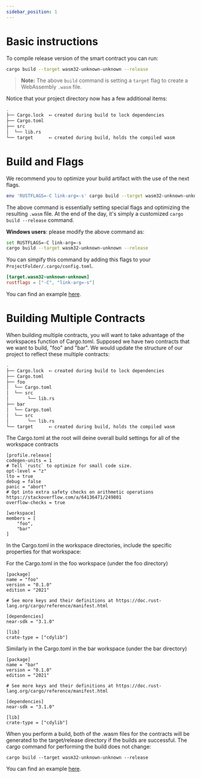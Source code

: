 ```yaml
---
sidebar_position: 1
---
```


# Basic instructions
To compile release version of the smart contract you can run:

```bash
cargo build --target wasm32-unknown-unknown --release
```

> **Note:** The above `build` command is setting a `target` flag to create a WebAssembly `.wasm` file.

Notice that your project directory now has a few additional items:

```bash
.
├── Cargo.lock  ⟵ created during build to lock dependencies
├── Cargo.toml
├── src
│  └── lib.rs
└── target      ⟵ created during build, holds the compiled wasm
```
# Build and Flags
We recommend you to optimize your build artifact with the use of the next flags.

```bash
env 'RUSTFLAGS=-C link-arg=-s' cargo build --target wasm32-unknown-unknown --release
```

The above command is essentially setting special flags and optimizing the resulting `.wasm` file. At the end of the day, it's simply a customized `cargo build --release` command.


**Windows users**: please modify the above command as:
```bash
set RUSTFLAGS=-C link-arg=-s
cargo build --target wasm32-unknown-unknown --release
```

You can simpify this command by adding this flags to your `ProjectFolder/.cargo/config.toml`.

```toml
[target.wasm32-unknown-unknown]
rustflags = ["-C", "link-arg=-s"]
```

You can find an example [here](https://github.com/near/near-sdk-rs/blob/05e4539a8f3db86dd43b768ee9660dd4c8e7ea5c/examples/fungible-token/.cargo/config.toml).


# Building Multiple Contracts

When building multiple contracts, you will want to take advantage of the workspaces function of Cargo.toml. Supposed we have two contracts that we want to build, "foo" and "bar". We would update the structure of our project to reflect these multiple contracts:

```bash
.
├── Cargo.lock  ⟵ created during build to lock dependencies
├── Cargo.toml
├── foo
│  └── Cargo.toml  
│  └── src
│       └── lib.rs
├── bar
│  └── Cargo.toml  
│  └── src
│       └── lib.rs
└── target      ⟵ created during build, holds the compiled wasm
```

The Cargo.toml at the root will deine overall build settings for all of the workspace contracts

```
[profile.release]
codegen-units = 1
# Tell `rustc` to optimize for small code size.
opt-level = "z"
lto = true
debug = false
panic = "abort"
# Opt into extra safety checks on arithmetic operations https://stackoverflow.com/a/64136471/249801
overflow-checks = true

[workspace]
members = [
    "foo",
    "bar"
]
```

In the Cargo.toml in the workspace directories, include the specific properties for that workspace:

For the Cargo.toml in the foo workspace (under the foo directory)

```
[package]
name = "foo"
version = "0.1.0"
edition = "2021"

# See more keys and their definitions at https://doc.rust-lang.org/cargo/reference/manifest.html

[dependencies]
near-sdk = "3.1.0"

[lib]
crate-type = ["cdylib"]
```

Similarly in the Cargo.toml in the bar workspace (under the bar directory)

```
[package]
name = "bar"
version = "0.1.0"
edition = "2021"

# See more keys and their definitions at https://doc.rust-lang.org/cargo/reference/manifest.html

[dependencies]
near-sdk = "3.1.0"

[lib]
crate-type = ["cdylib"]
```

When you perform a build, both of the .wasm files for the contracts will be generated to the target/release directory if the builds are successful. The cargo command for performing the build does not change:

```
cargo build --target wasm32-unknown-unknown --release
```

You can find an example [here](https://github.com/miohtama/advanced-fungible).

